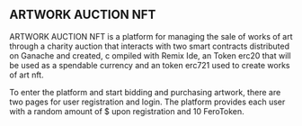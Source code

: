 ## ARTWORK AUCTION NFT
ARTWORK AUCTION NFT is a platform for managing the sale of works 
of art through a charity auction that interacts with
two smart contracts distributed on Ganache and created, c
ompiled with Remix Ide, an Token erc20 that will be used as a spendable currency 
and an token erc721 used to create works of art nft.

To enter the platform and start bidding and purchasing artwork,
there are two pages for user registration and login. The platform provides each user with a random amount of $ upon registration and 10 FeroToken.